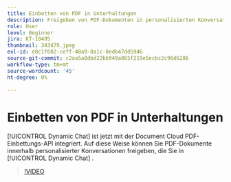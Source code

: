 ```yaml
---
title: Einbetten von PDF in Unterhaltungen
description: Freigeben von PDF-Dokumenten in personalisierten Konversationen, die Sie in Dynamic Chat entwerfen.
role: User
level: Beginner
jira: KT-10495
thumbnail: 343479.jpeg
exl-id: e8c1f602-ceff-48a9-8a1c-8edb47dd5946
source-git-commit: c2aa5a0dbd22bb949a865f219e5ecbc2c96d6286
workflow-type: tm+mt
source-wordcount: '45'
ht-degree: 0%

---
```


# Einbetten von PDF in Unterhaltungen

[!UICONTROL Dynamic Chat]  ist jetzt mit der Document Cloud PDF-Einbettungs-API integriert. Auf diese Weise können Sie PDF-Dokumente innerhalb personalisierter Konversationen freigeben, die Sie in [!UICONTROL Dynamic Chat] .

>[!VIDEO](https://video.tv.adobe.com/v/343479/?quality=12&learn=on)
